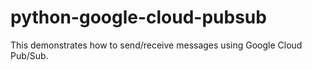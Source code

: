 # python-google-cloud-pubsub
This demonstrates how to send/receive messages using Google Cloud Pub/Sub.
